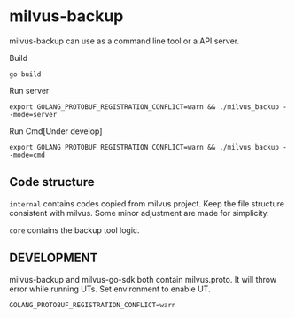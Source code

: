 # milvus-backup

milvus-backup can use as a command line tool or a API server.

Build

```
go build
```

Run server
```
export GOLANG_PROTOBUF_REGISTRATION_CONFLICT=warn && ./milvus_backup --mode=server
```

Run Cmd[Under develop]
```
export GOLANG_PROTOBUF_REGISTRATION_CONFLICT=warn && ./milvus_backup --mode=cmd
```


## Code structure

`internal` contains codes copied from milvus project.
Keep the file structure consistent with milvus.
Some minor adjustment are made for simplicity. 

`core` contains the backup tool logic.

## DEVELOPMENT

milvus-backup and milvus-go-sdk both contain milvus.proto.
It will throw error while running UTs. Set environment to enable UT.
```
GOLANG_PROTOBUF_REGISTRATION_CONFLICT=warn
```
